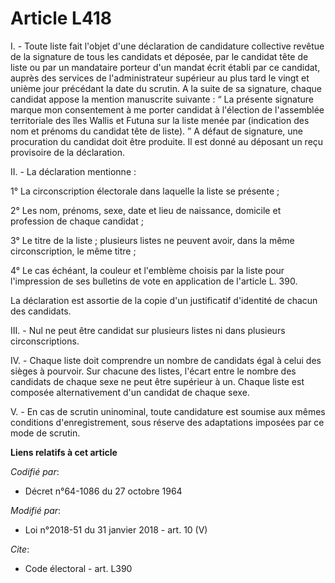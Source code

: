 # Article L418

I. - Toute liste fait l'objet d'une déclaration de candidature collective revêtue de la signature de tous les candidats et
déposée, par le candidat tête de liste ou par un mandataire porteur d'un mandat écrit établi par ce candidat, auprès des
services de l'administrateur supérieur au plus tard le vingt et unième jour précédant la date du scrutin. A la suite de sa
signature, chaque candidat appose la mention manuscrite suivante : “ La présente signature marque mon consentement à me
porter candidat à l'élection de l'assemblée territoriale des îles Wallis et Futuna sur la liste menée par (indication des nom
et prénoms du candidat tête de liste). ” A défaut de signature, une procuration du candidat doit être produite. Il est donné
au déposant un reçu provisoire de la déclaration.

II. - La déclaration mentionne :

1° La circonscription électorale dans laquelle la liste se présente ;

2° Les nom, prénoms, sexe, date et lieu de naissance, domicile et profession de chaque candidat ;

3° Le titre de la liste ; plusieurs listes ne peuvent avoir, dans la même circonscription, le même titre ;

4° Le cas échéant, la couleur et l'emblème choisis par la liste pour l'impression de ses bulletins de vote en application de
l'article L. 390.

La déclaration est assortie de la copie d'un justificatif d'identité de chacun des candidats.

III. - Nul ne peut être candidat sur plusieurs listes ni dans plusieurs circonscriptions.

IV. - Chaque liste doit comprendre un nombre de candidats égal à celui des sièges à pourvoir. Sur chacune des listes, l'écart
entre le nombre des candidats de chaque sexe ne peut être supérieur à un. Chaque liste est composée alternativement d'un
candidat de chaque sexe.

V. - En cas de scrutin uninominal, toute candidature est soumise aux mêmes conditions d'enregistrement, sous réserve des
adaptations imposées par ce mode de scrutin.

**Liens relatifs à cet article**

_Codifié par_:

  - Décret n°64-1086 du 27 octobre 1964

_Modifié par_:

  - Loi n°2018-51 du 31 janvier 2018 - art. 10 (V)

_Cite_:

  - Code électoral - art. L390
